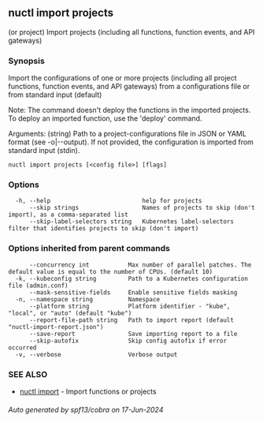 ## nuctl import projects

(or project) Import projects (including all functions, function events, and API gateways)

### Synopsis

Import the configurations of one or more projects (including all project 
functions, function events, and API gateways) from a configurations file
or from standard input (default)

Note: The command doesn't deploy the functions in the  imported projects.
      To deploy an imported function, use the 'deploy' command.

Arguments:
  <config file> (string) Path to a project-configurations file in JSON or YAML format (see -o|--output).
                         If not provided, the configuration is imported from standard input (stdin).

```
nuctl import projects [<config file>] [flags]
```

### Options

```
  -h, --help                          help for projects
      --skip strings                  Names of projects to skip (don't import), as a comma-separated list
      --skip-label-selectors string   Kubernetes label-selectors filter that identifies projects to skip (don't import)
```

### Options inherited from parent commands

```
      --concurrency int           Max number of parallel patches. The default value is equal to the number of CPUs. (default 10)
  -k, --kubeconfig string         Path to a Kubernetes configuration file (admin.conf)
      --mask-sensitive-fields     Enable sensitive fields masking
  -n, --namespace string          Namespace
      --platform string           Platform identifier - "kube", "local", or "auto" (default "kube")
      --report-file-path string   Path to import report (default "nuctl-import-report.json")
      --save-report               Save importing report to a file
      --skip-autofix              Skip config autofix if error occurred
  -v, --verbose                   Verbose output
```

### SEE ALSO

* [nuctl import](nuctl_import.md)	 - Import functions or projects

###### Auto generated by spf13/cobra on 17-Jun-2024
